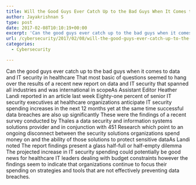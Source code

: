 ```yaml
---
title: Will the Good Guys Ever Catch Up to the Bad Guys When It Comes to Cybercrime in Healthcare
author: Jayakrishnan S
type: post
date: 2017-02-08T10:10:19+00:00
excerpt: 'Can the good guys ever catch up to the bad guys when it comes to data and IT security in healthcare That most basic of questions seemed to hang over the results of a recent new report on data and IT security that spanned all industries and was international in scopeAs Assistant Editor Heather Landi reported in an article last week Eighty-one percent of senior IT security executives at healthcare organizations anticipate IT security spending increases in the next 12 months yet at the same time successful data breaches are also up significantly These were the findings of a recent survey conducted by Thales a data security and information systems solutions provider and in conjunction with 451 Research which point to an ongoing disconnect between the security solutions organizations spend money on and the ability of those solutions to protect sensitive dataAs Landi noted The report findings present a glass half-full or half-empty dilemma The projected increase in IT security spending could potentially be good news for healthcare IT leaders dealing with budget constraints however the findings seem to indicate that organizations continue to focus their spending on strategies and tools that are not effectively preventing data breaches '
url: /cybersecurity/2017/02/08/will-the-good-guys-ever-catch-up-to-the-bad-guys-when-it-comes-to-cybercrime-in-healthcare/
categories:
  - Cybersecurity

---
```

Can the good guys ever catch up to the bad guys when it comes to data and IT security in healthcare That most basic of questions seemed to hang over the results of a recent new report on data and IT security that spanned all industries and was international in scopeAs Assistant Editor Heather Landi reported in an article last week Eighty-one percent of senior IT security executives at healthcare organizations anticipate IT security spending increases in the next 12 months yet at the same time successful data breaches are also up significantly These were the findings of a recent survey conducted by Thales a data security and information systems solutions provider and in conjunction with 451 Research which point to an ongoing disconnect between the security solutions organizations spend money on and the ability of those solutions to protect sensitive dataAs Landi noted The report findings present a glass half-full or half-empty dilemma The projected increase in IT security spending could potentially be good news for healthcare IT leaders dealing with budget constraints however the findings seem to indicate that organizations continue to focus their spending on strategies and tools that are not effectively preventing data breaches.